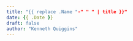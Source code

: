 ```yaml
---
title: "{{ replace .Name "-" " " | title }}"
date: {{ .Date }}
draft: false
author: "Kenneth Quiggins"
---
```


